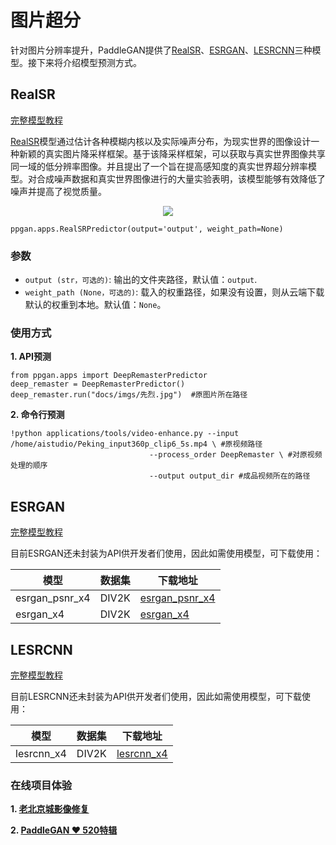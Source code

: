 # 图片超分
针对图片分辨率提升，PaddleGAN提供了[RealSR](#RealSR)、[ESRGAN](#ESRGAN)、[LESRCNN](#LESRCNN)三种模型。接下来将介绍模型预测方式。

## RealSR

[完整模型教程](https://github.com/PaddlePaddle/PaddleGAN/blob/develop/docs/zh_CN/tutorials/single_image_super_resolution.md)

[RealSR](https://github.com/PaddlePaddle/PaddleGAN/blob/develop/docs/en_US/apis/apps.md#ppganappsrealsrpredictor)模型通过估计各种模糊内核以及实际噪声分布，为现实世界的图像设计一种新颖的真实图片降采样框架。基于该降采样框架，可以获取与真实世界图像共享同一域的低分辨率图像。并且提出了一个旨在提高感知度的真实世界超分辨率模型。对合成噪声数据和真实世界图像进行的大量实验表明，该模型能够有效降低了噪声并提高了视觉质量。

<div align='center'>
  <img src='https://user-images.githubusercontent.com/48054808/117925551-02afb500-b32a-11eb-9a11-14e484daa953.png'>
</div>

```
ppgan.apps.RealSRPredictor(output='output', weight_path=None)
```
### 参数

- `output (str，可选的)`: 输出的文件夹路径，默认值：`output`.
- `weight_path (None，可选的)`: 载入的权重路径，如果没有设置，则从云端下载默认的权重到本地。默认值：`None`。


### 使用方式
**1. API预测**

```
from ppgan.apps import DeepRemasterPredictor
deep_remaster = DeepRemasterPredictor()
deep_remaster.run("docs/imgs/先烈.jpg")  #原图片所在路径
```
**2. 命令行预测**

```
!python applications/tools/video-enhance.py --input /home/aistudio/Peking_input360p_clip6_5s.mp4 \ #原视频路径
                               --process_order DeepRemaster \ #对原视频处理的顺序
                               --output output_dir #成品视频所在的路径
```
## ESRGAN

[完整模型教程](https://github.com/PaddlePaddle/PaddleGAN/blob/develop/docs/zh_CN/tutorials/single_image_super_resolution.md)

目前ESRGAN还未封装为API供开发者们使用，因此如需使用模型，可下载使用：

| 模型 | 数据集 | 下载地址 |
|---|---|---|
| esrgan_psnr_x4  | DIV2K | [esrgan_psnr_x4](https://paddlegan.bj.bcebos.com/models/esrgan_psnr_x4.pdparams)
| esrgan_x4  | DIV2K | [esrgan_x4](https://paddlegan.bj.bcebos.com/models/esrgan_x4.pdparams)

## LESRCNN

[完整模型教程](https://github.com/PaddlePaddle/PaddleGAN/blob/develop/docs/zh_CN/tutorials/single_image_super_resolution.md)

目前LESRCNN还未封装为API供开发者们使用，因此如需使用模型，可下载使用：

| 模型 | 数据集 | 下载地址 |
|---|---|---|
| lesrcnn_x4  | DIV2K | [lesrcnn_x4](https://paddlegan.bj.bcebos.com/models/lesrcnn_x4.pdparams)

### 在线项目体验
**1. [老北京城影像修复](https://aistudio.baidu.com/aistudio/projectdetail/1161285)**

**2. [PaddleGAN ❤️ 520特辑](https://aistudio.baidu.com/aistudio/projectdetail/1956943?channelType=0&channel=0)**
